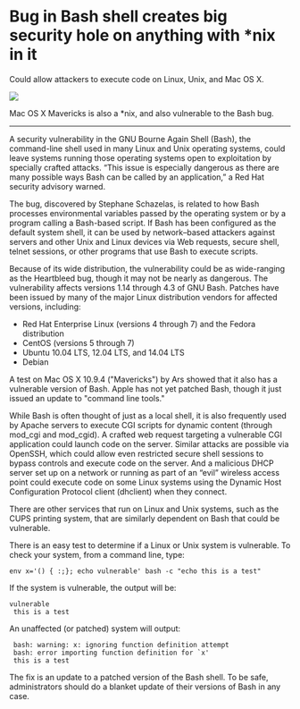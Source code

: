 Bug in Bash shell creates big security hole on anything with \*nix in it
========================================================================

Could allow attackers to execute code on Linux, Unix, and Mac OS X.

![](http://biangbiangpic.b0.upaiyun.com/blog/c03c737d36ad428c898a975b35525106.jpg)

Mac OS X Mavericks is also a *nix, and also vulnerable to the Bash bug.

---

A security vulnerability in the GNU Bourne Again Shell (Bash), the command-line shell used in many Linux and Unix operating systems, could leave systems running those operating systems open to exploitation by specially crafted attacks. “This issue is especially dangerous as there are many possible ways Bash can be called by an application,” a Red Hat security advisory warned.

The bug, discovered by Stephane Schazelas, is related to how Bash processes environmental variables passed by the operating system or by a program calling a Bash-based script. If Bash has been configured as the default system shell, it can be used by network–based attackers against servers and other Unix and Linux devices via Web requests, secure shell, telnet sessions, or other programs that use Bash to execute scripts.

Because of its wide distribution, the vulnerability could be as wide-ranging as the Heartbleed bug, though it may not be nearly as dangerous. The vulnerability affects versions 1.14 through 4.3 of GNU Bash. Patches have been issued by many of the major Linux distribution vendors for affected versions, including:

* Red Hat Enterprise Linux (versions 4 through 7) and the Fedora distribution
* CentOS (versions 5 through 7)
* Ubuntu 10.04 LTS, 12.04 LTS, and 14.04 LTS
* Debian

A test on Mac OS X 10.9.4 ("Mavericks") by Ars showed that it also has a vulnerable version of Bash. Apple has not yet patched Bash, though it just issued an update to "command line tools."

While Bash is often thought of just as a local shell, it is also frequently used by Apache servers to execute CGI scripts for dynamic content (through mod_cgi and mod_cgid). A crafted web request targeting a vulnerable CGI application could launch code on the server. Similar attacks are possible via OpenSSH, which could allow even restricted secure shell sessions to bypass controls and execute code on the server. And a malicious DHCP server set up on a network or running as part of an “evil” wireless access point could execute code on some Linux systems using the Dynamic Host Configuration Protocol client (dhclient) when they connect.

There are other services that run on Linux and Unix systems, such as the CUPS printing system, that are similarly dependent on Bash that could be vulnerable.

There is an easy test to determine if a Linux or Unix system is vulnerable. To check your system, from a command line, type:

	env x='() { :;}; echo vulnerable' bash -c "echo this is a test"

If the system is vulnerable, the output will be:

	vulnerable
	 this is a test

An unaffected (or patched) system will output:

	 bash: warning: x: ignoring function definition attempt
	 bash: error importing function definition for `x'
	 this is a test

The fix is an update to a patched version of the Bash shell. To be safe, administrators should do a blanket update of their versions of Bash in any case.
